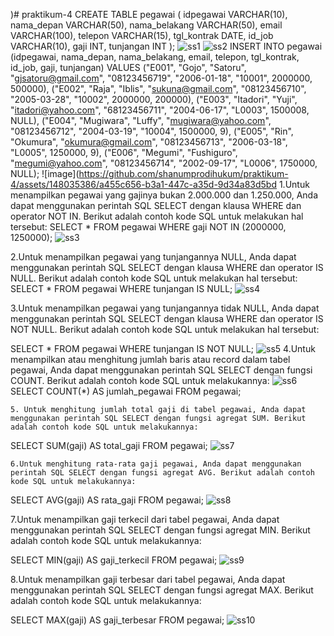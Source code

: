 )# praktikum-4
CREATE TABLE pegawai (
  idpegawai VARCHAR(10),
  nama_depan VARCHAR(50),
  nama_belakang VARCHAR(50),
  email VARCHAR(100),
  telepon VARCHAR(15),
  tgl_kontrak DATE,
  id_job VARCHAR(10),
  gaji INT,
  tunjangan INT
);
![ss1](https://github.com/shanumprodihukum/praktikum-4/assets/148035386/864a350e-10eb-46c0-8c05-24ebbaaca0b2)
![ss2](https://github.com/shanumprodihukum/praktikum-4/assets/148035386/06a70037-55ba-4bde-b3cb-727c8305fa42)
INSERT INTO pegawai (idpegawai, nama_depan, nama_belakang, email, telepon, tgl_kontrak, id_job, gaji, tunjangan) VALUES
("E001", "Gojo", "Satoru", "gjsatoru@gmail.com", "08123456719", "2006-01-18", "10001", 2000000, 500000),
("E002", "Raja", "Iblis", "sukuna@gmail.com", "08123456710", "2005-03-28", "10002", 2000000, 200000),
("E003", "Itadori", "Yuji", "itadori@yahoo.com", "68123456711", "2004-06-17", "L0003", 1500008, NULL),
("E004", "Mugiwara", "Luffy", "mugiwara@yahoo.com", "08123456712", "2004-03-19", "10004", 1500000, 9),
("E005", "Rin", "Okumura", "okumura@gmail.com", "08123456713", "2006-03-18", "L0005", 1250000, 9),
("E006", "Megumi", "Fushiguro", "megumi@yahoo.com", "08123456714", "2002-09-17", "L0006", 1750000, NULL);
![image](https://github.com/shanumprodihukum/praktikum-4/assets/148035386/a455c656-b3a1-447c-a35d-9d34a83d5bd
1.Untuk menampilkan pegawai yang gajinya bukan 2.000.000 dan 1.250.000, Anda dapat menggunakan perintah SQL SELECT dengan klausa WHERE dan operator NOT IN. Berikut adalah contoh kode SQL untuk melakukan hal tersebut:
SELECT *
FROM pegawai
WHERE gaji NOT IN (2000000, 1250000);
![ss3](https://github.com/shanumprodihukum/praktikum-4/assets/148035386/abc605ad-49f1-43d9-a8d2-b02e0b1b9851)

2.Untuk menampilkan pegawai yang tunjangannya NULL, Anda dapat menggunakan perintah SQL SELECT dengan klausa WHERE dan operator IS NULL. Berikut adalah contoh kode SQL untuk melakukan hal tersebut:
SELECT *
FROM pegawai
WHERE tunjangan IS NULL;
![ss4](https://github.com/shanumprodihukum/praktikum-4/assets/148035386/270e553a-c7a5-4b80-b99a-73e0b2f98d65)

 3.Untuk menampilkan pegawai yang tunjangannya tidak NULL, Anda dapat menggunakan perintah SQL SELECT dengan klausa WHERE dan operator IS NOT NULL. Berikut adalah contoh kode SQL untuk melakukan hal tersebut:

SELECT *
FROM pegawai
WHERE tunjangan IS NOT NULL;
![ss5](https://github.com/shanumprodihukum/praktikum-4/assets/148035386/97db4b09-6e41-4b6b-9f79-636c8a244f27)
4.Untuk menampilkan atau menghitung jumlah baris atau record dalam tabel pegawai, Anda dapat menggunakan perintah SQL SELECT dengan fungsi COUNT. Berikut adalah contoh kode SQL untuk melakukannya:
![ss6](https://github.com/shanumprodihukum/praktikum-4/assets/148035386/d61964a7-c31d-479b-92ea-3e09120a915e)
SELECT COUNT(*) AS jumlah_pegawai
FROM pegawai;

    5. Untuk menghitung jumlah total gaji di tabel pegawai, Anda dapat menggunakan perintah SQL SELECT dengan fungsi agregat SUM. Berikut adalah contoh kode SQL untuk melakukannya:

SELECT SUM(gaji) AS total_gaji
FROM pegawai;
![ss7](https://github.com/shanumprodihukum/praktikum-4/assets/148035386/b147c874-bb0e-4ff3-bd9a-e27617961e30)

    6.Untuk menghitung rata-rata gaji pegawai, Anda dapat menggunakan perintah SQL SELECT dengan fungsi agregat AVG. Berikut adalah contoh kode SQL untuk melakukannya:

SELECT AVG(gaji) AS rata_gaji
FROM pegawai;
![ss8](https://github.com/shanumprodihukum/praktikum-4/assets/148035386/3393f3db-c9ef-4d34-9d9c-b995fc6fa304)

 7.Untuk menampilkan gaji terkecil dari tabel pegawai, Anda dapat menggunakan perintah SQL SELECT dengan fungsi agregat MIN. Berikut adalah contoh kode SQL untuk melakukannya:

SELECT MIN(gaji) AS gaji_terkecil
FROM pegawai;
![ss9](https://github.com/shanumprodihukum/praktikum-4/assets/148035386/3f2b1b8d-1fe0-4cb9-acac-abe37bf349b8)

8.Untuk menampilkan gaji terbesar dari tabel pegawai, Anda dapat menggunakan perintah SQL SELECT dengan fungsi agregat MAX. Berikut adalah contoh kode SQL untuk melakukannya:

SELECT MAX(gaji) AS gaji_terbesar
FROM pegawai;
![ss10](https://github.com/shanumprodihukum/praktikum-4/assets/148035386/66853df5-1bee-4f18-a556-4437b5d2538f)



